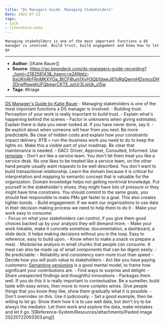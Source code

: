 ```yaml
---
title: "Ds Managers Guide. Managing Stakeholders"
Date: 2022-07-22
tags: 
- talk
- literature-note
---
```


```
Managing stakeholders is one of the most important functions a DS manager is involved. Build trust, build engagement and know how to let go
```

***
- **Author**: [[Katie Bauer]] 
- **Source**: https://go.beondeck.com/ds-managers-guide-recording?_hsmi=218258143&_hsenc=p2ANqtz-8xUKjnRrFRnMKXYOa_BtCF8Ium1XyH3Qb1dweJ8TqRgQwnnHDsmcxDH2DrwffgwqhUFQbewrCKTE_qzUr3LiqUk_cI5w
- **Tags**:  #triage
***

 [DS Manager's Guide by Katie Bauer](https://go.beondeck.com/ds-managers-guide-recording?_hsmi=218258143&_hsenc=p2ANqtz-8xUKjnRrFRnMKXYOa_BtCF8Ium1XyH3Qb1dweJ8TqRgQwnnHDsmcxDH2DrwffgwqhUFQbewrCKTE_qzUr3LiqUk_cI5w)
	- Managing stakeholders is one of the most important functions a DS manager is involved:
		- Building trust. Perception of your work is really important to build trust. 
			- Explain what's happening behind the scenes
			- Factor in unknowns when giving estimates: Explain there is data you never looked at. If you have never done, say it. 
			- Be explicit about when someone will hear from you next. Be more predictable. Be clear of hidden costs and explain how your constraints impact delivery. RTB = run-the-business work you need to do to keep the lights on. Make this a visible part of your roadmap. Be clear that maintenance is needed. 
			- DACI: Driver, Approver, Consulted, Informed. Use [template](https://docs.google.com/document/d/1DGRlGq8nffTpLg5OB1fjnKNY4O4j6_yogq18q88HafE/edit?usp=sharing)
			- Don't act like a service team. You don't let them treat you like a service desk. No one likes to be treated like a service team, on the other hand people usually want requests to be well described. You don't want to build transactional relationship. Learn the domain because it is critical for interpretation and mapping to semantic concept that is valuable for the organization.  Domain knowledge helps not getting nontrivial knowledge. Put yourself in the stakeholder's shoes, they might have lots of pressure or they might have time constrains. You should commit to the same goals, you should feel responsible to make PMs get faster to a goal. This also creates tighter bonds. 
		- Build engagement: If we want our organizations to use data in their decision making process we need to help them to do it 
			- Make your work easy to consume:  
				- Focus on what your stakeholders can control, if you give them good choices backed up by your analysis they will demand more. 
				- Make your work linkable, make it concrete somehow: documentation, a dashboard, a slide deck. It helps making decisions without you in the loop. Easy to reference, easy to build upon. 
				- Know when to make a snack vs prepare a meal. : Modularise analysis in small chunks that people can consume. A meal can also be made up of small components that can be digest easily. 
			- Be predictable:
				- Reliability and consistency earn more trust than speed
				- Decide how you will push value to stakeholders
				- Act like you have paying customers: [Semanting versioning](https://www.geeksforgeeks.org/introduction-semantic-versioning/) is a good mental model, to frame how significant your contributions are. 
			- Find ways to surprise and delight:
				- Share unexpected findings and thoughtful innovations
				- Packages them well. If you do this it is really important to contextualise. Be a sumellier, build taste with easy wines, then move to more complex wines. Give people things that you know they like, show them gradually what it is possible. 
				- Don't overindex on this. Use it judiciously.
			- Set a good example, then be willing to let go. Show them how it is to use well data, but don't try to be always the mediator. Let them work and explore the data, make mistakes and let it go.
![[Reference-System/Resources/attachments/Pasted image 20220722093303.png]]


